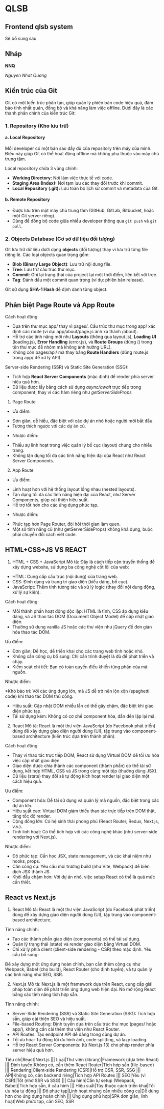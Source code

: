 # QLSB

## Frontend qlsb system

Sẽ bổ sung sau

## Nháp

**NNQ**

*Nguyen Nhat Quang*

## Kiến trúc của Git

Git có một kiến trúc phân tán, giúp quản lý phiên bản code hiệu quả, đảm bảo tính nhất quán, đồng bộ và khả năng làm việc offline. Dưới đây là các thành phần chính của kiến trúc Git:

### 1. Repository (Kho lưu trữ)

#### a. Local Repository

Mỗi developer có một bản sao đầy đủ của repository trên máy của mình. Điều này giúp Git có thể hoạt động offline mà không phụ thuộc vào máy chủ trung tâm.

Local repository chứa 3 vùng chính:

- **Working Directory:** Nơi làm việc thực tế với code.
- **Staging Area (Index):** Nơi tạm lưu các thay đổi trước khi commit.
- **Local Repository (.git):** Lưu toàn bộ lịch sử commit và metadata của Git.

#### b. Remote Repository

- Được lưu trên một máy chủ trung tâm (GitHub, GitLab, Bitbucket, hoặc một Git server riêng).
- Dùng để đồng bộ code giữa nhiều developer thông qua `git push` và `git pull`.

### 2. Objects Database (Cơ sở dữ liệu đối tượng)

Git lưu trữ dữ liệu dưới dạng **objects** (đối tượng) thay vì lưu trữ từng file riêng lẻ. Các loại objects quan trọng gồm:
- **Blob (Binary Large Object)**: Lưu trữ nội dung file.
- **Tree**: Lưu trữ cấu trúc thư mục.
- **Commit**: Ghi lại trạng thái của project tại một thời điểm, liên kết với tree.
- **Tag**: Đánh dấu một commit quan trọng (ví dụ: phiên bản release).

Git sử dụng **SHA-1 Hash** để định danh từng object.

## Phân biệt Page Route và App Route
Cách hoạt động:
* Dựa trên thư mục app/ thay vì pages/. Cấu trúc thư mục trong app/ xác định các route (ví dụ: app/about/page.js ánh xạ thành /about).
* Hỗ trợ các tính năng mới như **Layouts** (thông qua layout.js), **Loading UI** (loading.js), **Error Handling** (error.js), và **Route Groups** (dùng () trong tên thư mục để nhóm mà không ảnh hưởng URL).
* Không còn pages/api/ mà thay bằng **Route Handlers** (dùng route.js trong app/ để xử lý API).

Server-side Rendering (SSR) và Static Site Generation (SSG):
* Tích hợp **React Server Components** (mặc định) để render phía server hiệu quả hơn.
* Dữ liệu được lấy bằng cách sử dụng *async/await* trực tiếp trong component, thay vì các hàm riêng như *getServerSideProps*

1. Page Route
* Ưu điểm:

- Đơn giản, dễ hiểu, đặc biệt với các dự án nhỏ hoặc người mới bắt đầu.
- Tương thích ngược với các dự án cũ.
* Nhược điểm:

- Thiếu sự linh hoạt trong việc quản lý bố cục (layout) chung cho nhiều trang.
- Không tận dụng tối đa các tính năng hiện đại của React như React Server Components.
2. App Route
* Ưu  điểm:

- Linh hoạt hơn với hệ thống layout lồng nhau (nested layouts).
- Tận dụng tối đa các tính năng hiện đại của React, như Server Components, giúp cải thiện hiệu suất.
- Hỗ trợ tốt hơn cho các ứng dụng phức tạp.
* Nhược điểm:

- Phức tạp hơn Page Router, đòi hỏi thời gian làm quen.
- Một số tính năng cũ (như getServerSideProps) không khả dụng, buộc phải chuyển đổi cách viết code.

## HTML+CSS+JS VS REACT

1. HTML + CSS + JavaScript
Mô tả: Đây là cách tiếp cận truyền thống để xây dựng website, sử dụng ba công nghệ cốt lõi của web:
* HTML: Cung cấp cấu trúc (nội dung) của trang web.
* CSS: Định dạng và trang trí giao diện (kiểu dáng, bố cục).
* JavaScript: Thêm tính tương tác và xử lý logic (thay đổi nội dung động, xử lý sự kiện).

Cách hoạt động:
* Mỗi thành phần hoạt động độc lập: HTML là tĩnh, CSS áp dụng kiểu dáng, và JS thao tác DOM (Document Object Model) để cập nhật giao diện.
* Thường sử dụng vanilla JS hoặc các thư viện như jQuery để đơn giản hóa thao tác DOM.

Ưu điểm:
* Đơn giản: Dễ học, dễ triển khai cho các trang web tĩnh hoặc nhỏ.
* Không cần công cụ bổ sung: Chỉ cần trình duyệt là đủ để phát triển và chạy.
* Kiểm soát chi tiết: Bạn có toàn quyền điều khiển từng phần của mã nguồn.

Nhược điểm:

*Khó bảo trì: Với các ứng dụng lớn, mã JS dễ trở nên lộn xộn (spaghetti code) khi thao tác DOM thủ công.
* Hiệu suất: Cập nhật DOM nhiều lần có thể gây chậm, đặc biệt khi giao diện phức tạp.
* Tái sử dụng kém: Không có cơ chế component hóa, dẫn đến lặp lại mã.

2. React
Mô tả: React là một thư viện JavaScript (do Facebook phát triển) dùng để xây dựng giao diện người dùng (UI), tập trung vào component-based architecture (kiến trúc dựa trên thành phần).

Cách hoạt động:
* Thay vì thao tác trực tiếp DOM, React sử dụng Virtual DOM để tối ưu hóa việc cập nhật giao diện.
* Giao diện được chia thành các component (thành phần) có thể tái sử dụng, kết hợp HTML, CSS và JS trong cùng một tệp (thường dùng JSX).
* Dữ liệu (state) thay đổi sẽ tự động kích hoạt render lại giao diện một cách hiệu quả.

Ưu điểm:

* Component hóa: Dễ tái sử dụng và quản lý mã nguồn, đặc biệt trong các dự án lớn.
* Hiệu suất cao: Virtual DOM giảm thiểu thao tác trực tiếp trên DOM thật, tăng tốc độ render.
* Cộng đồng lớn: Có hệ sinh thái phong phú (React Router, Redux, Next.js, v.v.).
* Tính linh hoạt: Có thể tích hợp với các công nghệ khác (như server-side rendering với Next.js).

Nhược điểm:

* Độ phức tạp: Cần học JSX, state management, và các khái niệm như hooks, props.
* Cần công cụ: Yêu cầu môi trường build (như Vite, Webpack) để biên dịch JSX thành JS.
* Khởi đầu chậm hơn: Với dự án nhỏ, việc setup React có thể là quá mức cần thiết.

## React vs Next.js

1. React
Mô tả: React là một thư viện JavaScript (do Facebook phát triển) dùng để xây dựng giao diện người dùng (UI), tập trung vào component-based architecture.

Tính năng chính:
* Tạo các thành phần giao diện (components) có thể tái sử dụng.
* Quản lý trạng thái (state) và render giao diện bằng Virtual DOM.
* Chỉ xử lý phía client (client-side rendering - CSR) theo mặc định.
Yêu cầu bổ sung:

Để xây dựng một ứng dụng hoàn chỉnh, bạn cần thêm công cụ như Webpack, Babel (cho build), React Router (cho định tuyến), và tự quản lý các tính năng như SEO, SSR.

2. Next.js
Mô tả: Next.js là một framework dựa trên React, cung cấp giải pháp toàn diện để phát triển ứng dụng web hiện đại. Nó mở rộng React bằng các tính năng tích hợp sẵn.

Tính năng chính:

* Server-Side Rendering (SSR) và Static Site Generation (SSG): Tích hợp sẵn, giúp cải thiện SEO và hiệu suất.
* File-based Routing: Định tuyến dựa trên cấu trúc thư mục (pages/ hoặc app/), không cần cài thêm thư viện như React Router.
* API Routes: Tạo endpoint API dễ dàng trong cùng dự án.
* Tối ưu hóa: Tự động tối ưu hình ảnh, code splitting, và lazy loading.
* Hỗ trợ React Server Components: (từ Next.js 13) cho phép render phía server hiệu quả hơn.

Tiêu chí|React|Next.js
|||
Loại|Thư viện (library)|Framework (dựa trên React)
|||
Định tuyến|Không có, cần thêm React Router|Tích hợp sẵn (file-based)
|||
Rendering|Client-side Rendering (CSR)|Hỗ trợ CSR, SSR, SSG
|||
API|Không có, cần backend riêng|Tích hợp API Routes
|||
SEO|Yếu (vì CSR)|Tốt (nhờ SSR và SSG)
|||
Cấu hình|Cần tự setup (Webpack, Babel)|Tích hợp sẵn, ít cấu hình
|||
Hiệu suất|Tùy thuộc cách triển khai|Tối ưu hóa tự động
|||
Độ phức tạp|Linh hoạt nhưng cần nhiều công cụ|Dễ dùng hơn cho ứng dụng hoàn chỉnh
|||
Ứng dụng phù hợp|SPA đơn giản, linh hoạt|Web phức tạp, cần SEO, SSR